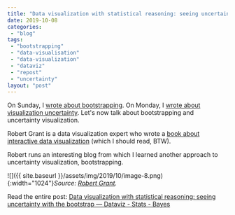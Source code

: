 ```yaml
---
title: "Data visualization with statistical reasoning: seeing uncertainty with the bootstrap — Dataviz - Stats - Bayes"
date: 2019-10-08
categories: 
 - "blog"
tags: 
 - "bootstrapping"
 - "data-visualisation"
 - "data-visualization"
 - "dataviz"
 - "repost"
 - "uncertainty"
layout: "post"
---
```


On Sunday, I [wrote about bootstrapping](https://gorelik.net/2019/10/06/bootstrapping-the-right-way/). On Monday, I [wrote about visualization uncertainty](https://gorelik.net/2019/10/07/error-bars-in-bar-charts-you-probably-shouldnt/). Let's now talk about bootstrapping and uncertainty visualization.

Robert Grant is a data visualization expert who wrote a [book about interactive data visualization](http://www.robertgrantstats.co.uk/dataviz-book.html) (which I should read, BTW). 

Robert runs an interesting blog from which I learned another approach to uncertainty visualization, bootstrapping. 

![]({{ site.baseurl }}/assets/img/2019/10/image-8.png){:width="1024"}*Source: [Robert Grant](https://robertgrantstats.wordpress.com/2018/09/17/data-visualization-with-statistical-reasoning-seeing-uncertainty-with-the-bootstrap/).*

Read the entire post: [Data visualization with statistical reasoning: seeing uncertainty with the bootstrap — Dataviz - Stats - Bayes](https://robertgrantstats.wordpress.com/2018/09/17/data-visualization-with-statistical-reasoning-seeing-uncertainty-with-the-bootstrap/)
